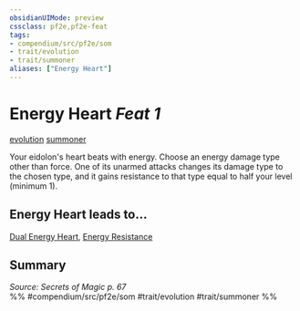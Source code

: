 ```yaml
---
obsidianUIMode: preview
cssclass: pf2e,pf2e-feat
tags:
- compendium/src/pf2e/som
- trait/evolution
- trait/summoner
aliases: ["Energy Heart"]
---
```

# Energy Heart  *Feat 1*  
[evolution](../../rules/traits/evolution-som.md)  [summoner](../../rules/traits/summoner-som.md)  


Your eidolon's heart beats with energy. Choose an energy damage type other than force. One of its unarmed attacks changes its damage type to the chosen type, and it gains resistance to that type equal to half your level (minimum 1).

## Energy Heart leads to...

[Dual Energy Heart](dual-energy-heart-som.md), [Energy Resistance](energy-resistance-som.md)

## Summary

*Source: Secrets of Magic p. 67*  
%% #compendium/src/pf2e/som #trait/evolution #trait/summoner %%